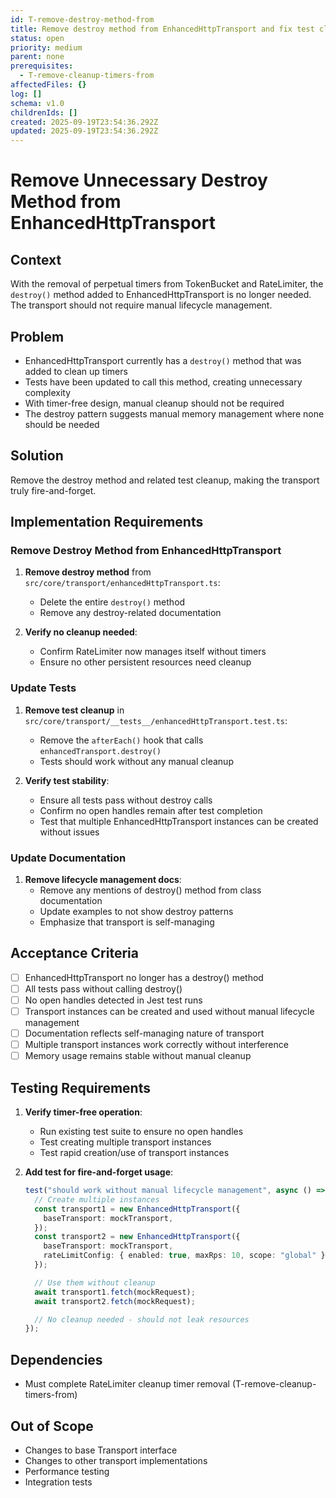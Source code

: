 ```yaml
---
id: T-remove-destroy-method-from
title: Remove destroy method from EnhancedHttpTransport and fix test cleanup
status: open
priority: medium
parent: none
prerequisites:
  - T-remove-cleanup-timers-from
affectedFiles: {}
log: []
schema: v1.0
childrenIds: []
created: 2025-09-19T23:54:36.292Z
updated: 2025-09-19T23:54:36.292Z
---
```


# Remove Unnecessary Destroy Method from EnhancedHttpTransport

## Context

With the removal of perpetual timers from TokenBucket and RateLimiter, the `destroy()` method added to EnhancedHttpTransport is no longer needed. The transport should not require manual lifecycle management.

## Problem

- EnhancedHttpTransport currently has a `destroy()` method that was added to clean up timers
- Tests have been updated to call this method, creating unnecessary complexity
- With timer-free design, manual cleanup should not be required
- The destroy pattern suggests manual memory management where none should be needed

## Solution

Remove the destroy method and related test cleanup, making the transport truly fire-and-forget.

## Implementation Requirements

### Remove Destroy Method from EnhancedHttpTransport

1. **Remove destroy method** from `src/core/transport/enhancedHttpTransport.ts`:
   - Delete the entire `destroy()` method
   - Remove any destroy-related documentation

2. **Verify no cleanup needed**:
   - Confirm RateLimiter now manages itself without timers
   - Ensure no other persistent resources need cleanup

### Update Tests

1. **Remove test cleanup** in `src/core/transport/__tests__/enhancedHttpTransport.test.ts`:
   - Remove the `afterEach()` hook that calls `enhancedTransport.destroy()`
   - Tests should work without any manual cleanup

2. **Verify test stability**:
   - Ensure all tests pass without destroy calls
   - Confirm no open handles remain after test completion
   - Test that multiple EnhancedHttpTransport instances can be created without issues

### Update Documentation

1. **Remove lifecycle management docs**:
   - Remove any mentions of destroy() method from class documentation
   - Update examples to not show destroy patterns
   - Emphasize that transport is self-managing

## Acceptance Criteria

- [ ] EnhancedHttpTransport no longer has a destroy() method
- [ ] All tests pass without calling destroy()
- [ ] No open handles detected in Jest test runs
- [ ] Transport instances can be created and used without manual lifecycle management
- [ ] Documentation reflects self-managing nature of transport
- [ ] Multiple transport instances work correctly without interference
- [ ] Memory usage remains stable without manual cleanup

## Testing Requirements

1. **Verify timer-free operation**:
   - Run existing test suite to ensure no open handles
   - Test creating multiple transport instances
   - Test rapid creation/use of transport instances

2. **Add test for fire-and-forget usage**:

   ```typescript
   test("should work without manual lifecycle management", async () => {
     // Create multiple instances
     const transport1 = new EnhancedHttpTransport({
       baseTransport: mockTransport,
     });
     const transport2 = new EnhancedHttpTransport({
       baseTransport: mockTransport,
       rateLimitConfig: { enabled: true, maxRps: 10, scope: "global" },
     });

     // Use them without cleanup
     await transport1.fetch(mockRequest);
     await transport2.fetch(mockRequest);

     // No cleanup needed - should not leak resources
   });
   ```

## Dependencies

- Must complete RateLimiter cleanup timer removal (T-remove-cleanup-timers-from)

## Out of Scope

- Changes to base Transport interface
- Changes to other transport implementations
- Performance testing
- Integration tests
